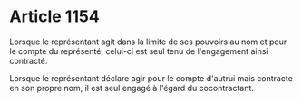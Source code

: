 # Article 1154

<p>Lorsque le représentant agit dans la limite de ses pouvoirs au nom et pour le compte du représenté, celui-ci est seul tenu de l'engagement ainsi contracté. </p><p> Lorsque le représentant déclare agir pour le compte d'autrui mais contracte en son propre nom, il est seul engagé à l'égard du cocontractant. </p>